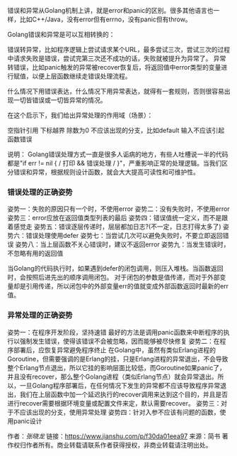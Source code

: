 错误和异常从Golang机制上讲，就是error和panic的区别。很多其他语言也一样，比如C++/Java，没有error但有errno，没有panic但有throw。

Golang错误和异常是可以互相转换的：

错误转异常，比如程序逻辑上尝试请求某个URL，最多尝试三次，尝试三次的过程中请求失败是错误，尝试完第三次还不成功的话，失败就被提升为异常了。
异常转错误，比如panic触发的异常被recover恢复后，将返回值中error类型的变量进行赋值，以便上层函数继续走错误处理流程。


什么情况下用错误表达，什么情况下用异常表达，就得有一套规则，否则很容易出现一切皆错误或一切皆异常的情况。

在这个启示下，我们给出异常处理的作用域（场景）：

空指针引用
下标越界
除数为0
不应该出现的分支，比如default
输入不应该引起函数错误


说明： Golang错误处理方式一直是很多人诟病的地方，有些人吐槽说一半的代码都是"if err != nil { / 打印 && 错误处理 / }"，严重影响正常的处理逻辑。当我们区分错误和异常，根据规则设计函数，就会大大提高可读性和可维护性。


### 错误处理的正确姿势
姿势一：失败的原因只有一个时，不使用error
姿势二：没有失败时，不使用error
姿势三：error应放在返回值类型列表的最后
姿势四：错误值统一定义，而不是跟着感觉走
姿势五：错误逐层传递时，层层都加日志?(不一定，日志打得太多了)
姿势六：错误处理使用defer
姿势七：当尝试几次可以避免失败时，不要立即返回错误
姿势八：当上层函数不关心错误时，建议不返回error
姿势九：当发生错误时，不忽略有用的返回值




当Golang的代码执行时，如果遇到defer的闭包调用，则压入堆栈。当函数返回时，会按照后进先出的顺序调用闭包。
对于闭包的参数是值传递，而对于外部变量却是引用传递，所以闭包中的外部变量err的值就变成外部函数返回时最新的err值。

### 异常处理的正确姿势
姿势一：在程序开发阶段，坚持速错
最好的方法是调用panic函数来中断程序的执行以强制发生错误，使得该错误不会被忽略，因而能够被尽快修复
姿势二：在程序部署后，应恢复异常避免程序终止
在Golang中，虽然有类似Erlang进程的Goroutine，但需要强调的是Erlang的挂，只是Erlang进程的异常退出，不会导致整个Erlang节点退出，所以它挂的影响层面比较低，而Goroutine如果panic了，并且没有recover，那么整个Golang进程（类似Erlang节点）就会异常退出。所以，一旦Golang程序部署后，在任何情况下发生的异常都不应该导致程序异常退出，我们在上层函数中加一个延迟执行的recover调用来达到这个目的，并且是否进行recover需要根据环境变量或配置文件来定，默认需要recover。
姿势三：对于不应该出现的分支，使用异常处理
姿势四：针对入参不应该有问题的函数，使用panic设计



作者：_张晓龙_
链接：https://www.jianshu.com/p/f30da01eea97
来源：简书
著作权归作者所有。商业转载请联系作者获得授权，非商业转载请注明出处。